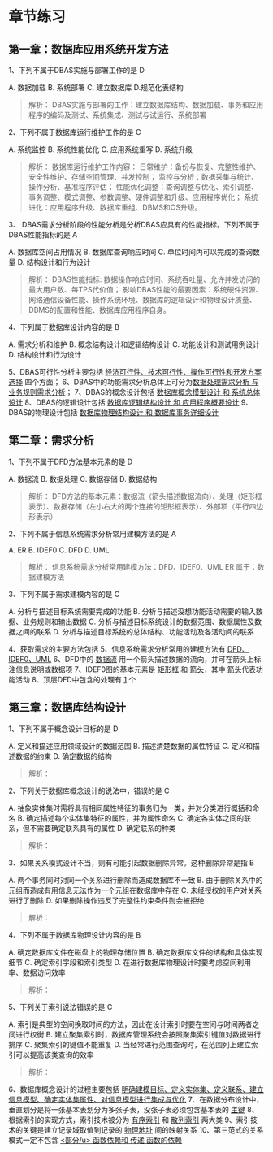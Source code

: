 # 章节练习

## 第一章：数据库应用系统开发方法

1、下列不属于DBAS实施与部署工作的是  D

A. 数据加载     B. 系统部署     C. 建立数据库   D.规范化表结构

> 解析：
> DBAS实施与部署的工作：建立数据库结构、数据加载、事务和应用程序的编码及测试、系统集成、测试与试运行、系统部署

2、下列不属于数据库运行维护工作的是 C

A. 系统监控     B. 系统性能优化     C. 应用系统重写      D. 系统升级

> 解析：
> 数据库运行维护工作内容：
> 日常维护：备份与恢复、完整性维护、安全性维护、存储空间管理、并发控制；
> 监控与分析：数据采集与统计、操作分析、基准程序评估；
> 性能优化调整：查询调整与优化、索引调整、事务调整、模式调整、参数调整、硬件调整和升级、应用程序优化；
> 系统进化：应用程序升级、数据库重组、DBMS和OS升级。

3、 DBAS需求分析阶段的性能分析是分析DBAS应具有的性能指标。下列不属于DBAS性能指标的是 A

A. 数据库空间占用情况     B. 数据库查询响应时间     C. 单位时间内可以完成的查询数量      D. 结构设计和行为设计

> 解析：
> DBAS性能指标: 数据操作响应时间、系统吞吐量、允许并发访问的最大用户数、每TPS代价值；
> 影响DBAS性能的最要因素：系统硬件资源、网络通信设备性能、操作系统环境、数据库的逻辑设计和物理设计质量、DBMS的配置和性能、数据库应用程序自身。

4、下列属于数据库设计内容的是 B

A. 需求分析和维护     B. 概念结构设计和逻辑结构设计     C. 功能设计和测试用例设计      D. 结构设计和行为设计

5、DBAS可行性分析主要包括 <u>经济可行性、技术可行性、操作可行性和开发方案选择</u> 四个方面；
6、DBAS中的功能需求分析总体上可分为<u>数据处理需求分析 与 业务规则需求分析</u>；
7、DBAS的概念设计包括 <u>数据库概念模型设计 和 系统总体设计</u>
8、DBAS的逻辑设计包括 <u>数据库逻辑结构设计 和 应用程序概要设计</u>
9、DBAS的物理设计包括 <u>数据库物理结构设计 和 数据库事务详细设计</u>

## 第二章：需求分析

1、下列不属于DFD方法基本元素的是 D

A. 数据流     B. 数据处理     C. 数据存储      D. 数据结构

> 解析：
> DFD方法的基本元素：数据流（箭头描述数据流向）、处理（矩形框表示）、数据存储（左小右大的两个连接的矩形框表示）、外部项（平行四边形表示）

2、下列不属于信息系统需求分析常用建模方法的是 A

A. ER     B. IDEF0     C. DFD      D. UML

> 解析：
> 信息系统需求分析常用建模方法：DFD、IDEF0、UML
> ER 属于：数据建模方法

3、下列不属于需求建模内容的是 C

A. 分析与描述目标系统需要完成的功能
B. 分析与描述没想功能活动需要的输入数据、业务规则和输出数据
C. 分析与描述目标系统设计的数据范围、数据属性及数据之间的联系
D. 分析与描述目标系统的总体结构、功能活动及各活动间的联系

4、获取需求的主要方法包括 
5、信息系统需求分析常用的建模方法有 <u>DFD、IDEF0、UML</u>
6、DFD中的 <u>数据流</u> 用一个箭头描述数据的流向，并可在箭头上标注信息说明或数据项
7、IDEF0图的基本元素是 <u>矩形框</u> 和 <u>箭头</u>，其中 <u>箭头</u>代表功能活动
8、顶层DFD中包含的处理有 <u>1</u> 个

## 第三章：数据库结构设计

1、下列不属于概念设计目标的是 D

A. 定义和描述应用领域设计的数据范围     B. 描述清楚数据的属性特征     C. 定义和描述数据的约束      D. 确定数据的结构

> 解析：
> 

2、下列关于数据库概念设计的说法中，错误的是 C

A. 抽象实体集时需将具有相同属性特征的事务归为一类，并对分类进行概括和命名
B. 确定描述每个实体集特征的属性，并为属性命名
C. 确定各实体之间的联系，但不需要确定联系具有的属性
D. 确定联系的种类

> 解析：
> 

3、如果关系模式设计不当，则有可能引起数据删除异常。这种删除异常是指 B

A. 两个事务同时对同一个关系进行删除而造成数据库不一致
B. 由于删除关系中的元组而造成有用信息无法作为一个元组在数据库中存在
C. 未经授权的用户对关系进行了删除
D. 如果删除操作违反了完整性约束条件则会被拒绝

> 解析：
> 

4、下列不属于数据库物理设计内容的是 B

A. 确定数据库文件在磁盘上的物理存储位置
B. 确定数据库文件的结构和具体实现细节
C. 确定索引字段和索引类型
D. 在进行数据库物理设计时要考虑空间利用率、数据访问效率

> 解析：
> 

5、下列关于索引说法错误的是 C

A. 索引是典型的空间换取时间的方法，因此在设计索引时要在空间与时间两者之间进行权衡
B. 建立聚集索引时，数据库管理系统会按照聚集索引键值对数据进行排序
C. 聚集索引的键值不能重复
D. 当经常进行范围查询时，在范围列上建立索引可以提高该类查询的效率

> 解析：
> 


6、数据库概念设计的过程主要包括 <u>明确建模目标、定义实体集、定义联系、建立信息模型、确定实体集属性、对信息模型进行集成与优化</u>
7、在数据分布设计中，垂直划分是将一张基本表划分为多张子表，没张子表必须包含基本表的 <u>主键</u>
8、根据索引的实现方式，索引技术被分为 <u>有序索引</u> 和 <u>散列索引</u> 两大类
9、索引技术的关键是建立记录域取值到记录的 <u>物理地址</u> 间的映射关系
10、第三范式的关系模式一定不包含 <u><部分/u> 函数依赖和 <u>传递</u> 函数的依赖